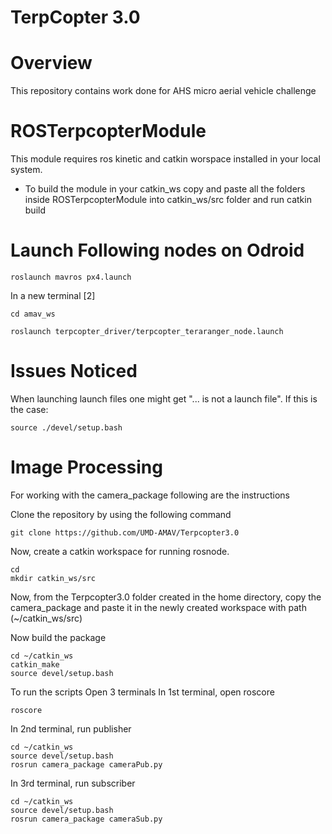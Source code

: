 # TerpCopter 3.0

# Overview
This repository contains work done for AHS micro aerial vehicle challenge 

# ROSTerpcopterModule
This module requires ros kinetic and catkin worspace installed in your local
system. 

- To build the module in your catkin_ws copy and paste all the folders inside
 ROSTerpcopterModule into catkin_ws/src folder and run catkin build 
 
 # Launch Following nodes on Odroid
```
roslaunch mavros px4.launch
```
In a new terminal [2]
```
cd amav_ws
```
```
roslaunch terpcopter_driver/terpcopter_teraranger_node.launch 
```
# Issues Noticed

When launching launch files one might get "... is not a launch file". If this is the case: 

```
source ./devel/setup.bash 
```

# Image Processing

For working with the camera_package following are the instructions

Clone the repository by using the following command
 
 ```
 git clone https://github.com/UMD-AMAV/Terpcopter3.0
 ```
 
 Now, create a catkin workspace for running rosnode.
 ```
 cd
 mkdir catkin_ws/src
 ```
 
 Now, from the Terpcopter3.0 folder created in the home directory, copy the camera_package and paste it in the newly created workspace with path (~/catkin_ws/src)
 
 Now build the package
 ```
 cd ~/catkin_ws
 catkin_make
 source devel/setup.bash
 ``` 
 To run the scripts
 Open 3 terminals
 In 1st terminal, open roscore
 ```
 roscore
 ```
 In 2nd terminal, run publisher
 ```
 cd ~/catkin_ws
 source devel/setup.bash
 rosrun camera_package cameraPub.py
 ```
 In 3rd terminal, run subscriber
 ```
 cd ~/catkin_ws
 source devel/setup.bash
 rosrun camera_package cameraSub.py
 ```

